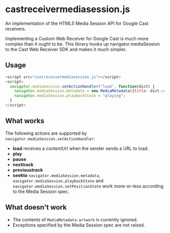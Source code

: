 # castreceivermediasession.js
An implementation of the HTML5 Media Session API for Google Cast receivers.

Implementing a Custom Web Receiver for Google Cast is much more complex than it ought to be. This library hooks up navigator.mediaSession to the Cast Web Receiver SDK and makes it much simpler.

## Usage
``` javascript
<script src="castreceivermediasession.js"></script>
<script>
  navigator.mediaSession.setActionHandler("load", function(dict) {
    navigator.mediaSession.metadata = new MediaMetadata({title: dict.contentUrl});
    navigator.mediaSession.playbackState = "playing";
  }
</script>
```

## What works
The following actions are supported by ```navigator.mediaSession.setActionHandler```:
* **load** receives a *contentUrl* when the sender sends a URL to load.
* **play**
* **pause**
* **nexttrack**
* **previoustrack**
* **seekto**
```navigator.mediaSession.metadata```, ```navigator.mediaSession.playbackState``` and ```navigator.mediaSession.setPositionState``` work more-or-less according to the Media Session spec.

## What doesn't work
* The contents of ```MediaMetadata.artwork``` is currently ignored.
* Exceptions specified by the Media Session spec are not raised.
